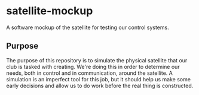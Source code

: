 # satellite-mockup
A software mockup of the satellite for testing our control systems.

## Purpose

The purpose of this repository is to simulate the physical satellite that our club is tasked with creating.
We're doing this in order to determine our needs, both in control and in communication, around the satellite. 
A simulation is an imperfect tool for this job, but it should help us make some early decisions and allow us to do work before the real thing is constructed.
